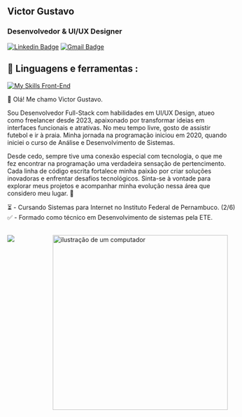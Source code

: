 ## Victor Gustavo

### Desenvolvedor & UI/UX Designer

[![Linkedin Badge](https://img.shields.io/badge/-Victor%20Gustavo-986DFF?style=flat-square&logo=Linkedin&logoColor=white&link=https://www.linkedin.com/in/victorgs-dev/)](https://www.linkedin.com/in/victorgs-dev/) 
[![Gmail Badge](https://img.shields.io/badge/-victorgustavo.dev@gmail.com-986DFF?style=flat-square&logo=Gmail&logoColor=white&link=mailto:victorgustavo.dev@gmail.com)](mailto:victorgustavo.dev@gmail.com)

 ## 🚀 Linguagens e ferramentas :

[![My Skills Front-End](https://skillicons.dev/icons?i=js,react,php,mysql,mongo,tailwindcss,bootstrap,styledcomponents,materialui,git,figma)](https://skillicons.dev)<br>

👋 Olá! Me chamo Victor Gustavo.
<p>Sou Desenvolvedor Full-Stack com habilidades em UI/UX Design, atueo como freelancer desde 2023, apaixonado por transformar ideias em interfaces funcionais e atrativas. No meu tempo livre, gosto de assistir futebol e ir à praia.
Minha jornada na programação iniciou em 2020, quando iniciei o curso de Análise e Desenvolvimento de Sistemas. </p>
<p>Desde cedo, sempre tive uma conexão especial com tecnologia, o que me fez encontrar na programação uma verdadeira sensação de pertencimento. Cada linha de código escrita fortalece minha paixão por criar soluções inovadoras e enfrentar desafios tecnológicos. Sinta-se à vontade para explorar meus projetos e acompanhar minha evolução nessa área que considero meu lugar. 🚀</p>


<p style="text-align: left; white-space: nowrap;" > 
  ⏳ - Cursando Sistemas para Internet no Instituto Federal de Pernambuco. (2/6) <br>
  ✅ - Formado como técnico em Desenvolvimento de sistemas pela ETE.
</p>
<br>
<img src="https://raw.githubusercontent.com/MicaelliMedeiros/micaellimedeiros/master/image/computer-illustration.png" alt="ilustração de um computador" min-width="400px" max-width="400px" width="400px" align="right">
<img src="https://github-readme-stats.vercel.app/api/top-langs/?username=victorgustavodev&layout=compact&langs_count=7&bg_color=0f1a30"/>

<!--
# Hello, I'm Victor Gustavo 👋

A passionate developer from Brazil.

### About Me
- 🔭 I'm currently working on **Freelance web developer.**
- 🌱 I'm currently learning about **Cloud and Security.**
- 👯 I’m looking to collaborate on **Web development projects.**
- 👨‍💻 Find out more about me through my portfolio at **[ https://victorgs.netlify.app/ ].**

### 📫 How to reach me
- Email: victorgustavo.dev@gmail.com
- LinkedIn: [Victor Gustavo](https://www.linkedin.com/in/victorgs-dev/)

### Connect with Me:
[![LinkedIn](https://img.shields.io/badge/LinkedIn-Connect-blue)](https://www.linkedin.com/in/SudeepAcharjee5)

### Languages and Tools:
![JavaScript](https://img.shields.io/badge/-JavaScript-05122A?style=flat&logo=javascript)
![TypeScript](https://img.shields.io/badge/-TypeScript-05122A?style=flat&logo=typescript)
![React](https://img.shields.io/badge/-React-05122A?style=flat&logo=react)
![Tailwind CSS](https://img.shields.io/badge/-Tailwind%20CSS-05122A?style=flat&logo=tailwindcss)
![NPM](https://img.shields.io/badge/-NPM-05122A?style=flat&logo=npm)
![Node.js](https://img.shields.io/badge/-Node.js-05122A?style=flat&logo=node.js)
![HTML5](https://img.shields.io/badge/-HTML5-05122A?style=flat&logo=html5)
![CSS3](https://img.shields.io/badge/-CSS3-05122A?style=flat&logo=css3)
![Git](https://img.shields.io/badge/-Git-05122A?style=flat&logo=git)
![GitHub](https://img.shields.io/badge/-GitHub-05122A?style=flat&logo=github)


---
Thanks for visiting my profile!

<div>
<img width="350" height="150" src="https://github-readme-stats.vercel.app/api?username=victorgustavodev&show_icons=true&hide_border=true&theme=dark" />
<img width="300" height="150"  src="https://github-readme-stats.vercel.app/api/top-langs/?username=victorgustavodev&layout=compact&langs_count=7&theme=dark"/>
</div>

-->
<!--https://skillicons.dev/icons?i=mysql, react

